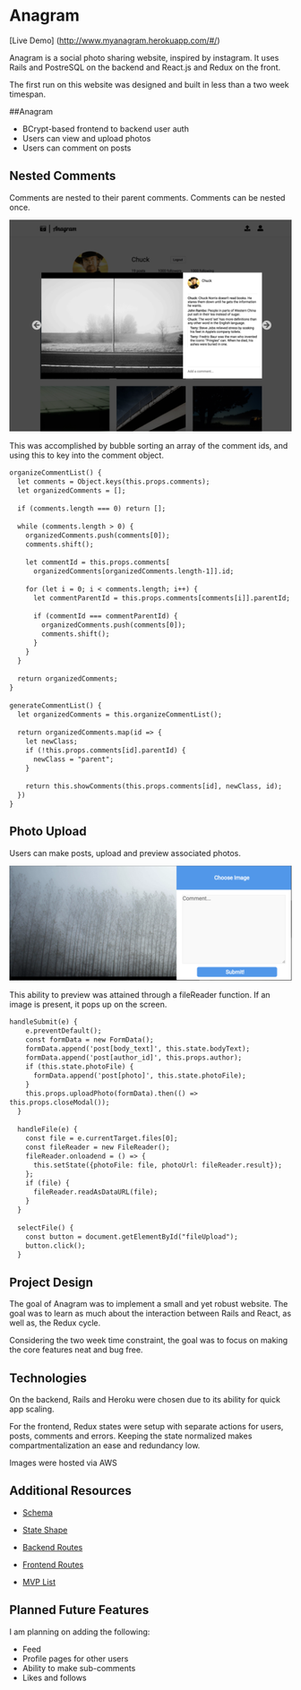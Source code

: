 # Anagram
[Live Demo] (http://www.myanagram.herokuapp.com/#/)

Anagram is a social photo sharing website, inspired by instagram. It uses Rails and PostreSQL on the backend and React.js and Redux on the front.

The first run on this website was designed and built in less than a two week timespan.

##Anagram

* BCrypt-based frontend to backend user auth
* Users can view and upload photos
* Users can comment on posts

## Nested Comments
Comments are nested to their parent comments. Comments can be nested once.

![Nested Comments](https://github.com/SamArdrey/Anagram/blob/master/docs/images/nested_comments.png)

This was accomplished by bubble sorting an array of the comment ids, and using this to key into the comment object.

```
organizeCommentList() {
  let comments = Object.keys(this.props.comments);
  let organizedComments = [];

  if (comments.length === 0) return [];

  while (comments.length > 0) {
    organizedComments.push(comments[0]);
    comments.shift();

    let commentId = this.props.comments[
      organizedComments[organizedComments.length-1]].id;

    for (let i = 0; i < comments.length; i++) {
      let commentParentId = this.props.comments[comments[i]].parentId;

      if (commentId === commentParentId) {
        organizedComments.push(comments[0]);
        comments.shift();
      }
    }
  }

  return organizedComments;
}

generateCommentList() {
  let organizedComments = this.organizeCommentList();

  return organizedComments.map(id => {
    let newClass;
    if (!this.props.comments[id].parentId) {
      newClass = "parent";
    }

    return this.showComments(this.props.comments[id], newClass, id);
  })
}
```

## Photo Upload
Users can make posts, upload and preview associated photos.

![Photo Upload](https://github.com/SamArdrey/Anagram/blob/master/docs/images/Upload.png)

This ability to preview was attained through a fileReader function. If an image is present, it pops up on the screen.

```
handleSubmit(e) {
    e.preventDefault();
    const formData = new FormData();
    formData.append('post[body_text]', this.state.bodyText);
    formData.append('post[author_id]', this.props.author);
    if (this.state.photoFile) {
      formData.append('post[photo]', this.state.photoFile);
    }
    this.props.uploadPhoto(formData).then(() => this.props.closeModal());
  }

  handleFile(e) {
    const file = e.currentTarget.files[0];
    const fileReader = new FileReader();
    fileReader.onloadend = () => {
      this.setState({photoFile: file, photoUrl: fileReader.result});
    };
    if (file) {
      fileReader.readAsDataURL(file);
    }
  }

  selectFile() {
    const button = document.getElementById("fileUpload");
    button.click();
  }
  ```

## Project Design
The goal of Anagram was to implement a small and yet robust website. The goal was to learn as much about the interaction between Rails and React, as well as, the Redux cycle.

Considering the two week time constraint, the goal was to focus on making the core features neat and bug free.

## Technologies
On the backend, Rails and Heroku were chosen due to its ability for quick app scaling.

For the frontend, Redux states were setup with separate actions for users, posts, comments and errors. Keeping the state normalized makes compartmentalization an ease and redundancy low.

Images were hosted via AWS

## Additional Resources
* [Schema](https://github.com/SamArdrey/ThisIsNotInstagram/wiki/Schema)

* [State Shape](https://github.com/SamArdrey/ThisIsNotInstagram/wiki/State-Shape)

* [Backend Routes](https://github.com/SamArdrey/Anagram/wiki/backend-routes)

* [Frontend Routes](https://github.com/SamArdrey/Anagram/wiki/frontend-routes)

* [MVP List](https://github.com/SamArdrey/Anagram/wiki/mvp-list)

## Planned Future Features
I am planning on adding the following:
* Feed
* Profile pages for other users
* Ability to make sub-comments
* Likes and follows